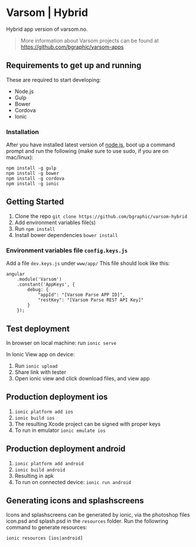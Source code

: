# Varsom | Hybrid
Hybrid app version of varsom.no.
> More information about Varsom projects can be found at https://github.com/bgraphic/varsom-apps

## Requirements to get up and running
These are required to start developing:

* Node.js
* Gulp
* Bower
* Cordova
* Ionic

### Installation
After you have installed latest version of [node.js](https://nodejs.org/en/), boot up a command prompt and run the following (make sure to use sudo, if you are on mac/linux):

    npm install -g gulp
    npm install -g bower
    npm install -g cordova
    npm install -g ionic

## Getting Started
1. Clone the repo `git clone https://github.com/bgraphic/varsom-hybrid`
2. Add environment variables file(s)
3. Run `npm install`
4. Install bower dependencies `bower install`

### Environment variables file `config.keys.js`
Add a file `dev.keys.js` under `www/app/`
This file should look like this:

    angular
        .module('Varsom')
        .constant('AppKeys', {
            debug: {
                "appId": "[Varsom Parse APP ID]",
                "restKey": "[Varsom Parse REST API Key]"
            }
        });

## Test deployment
In browser on local machine:
run `ionic serve`

In Ionic View app on device:
1. Run `ionic upload`
2. Share link with tester
3. Open ionic view and click download files, and view app

## Production deployment ios
1. `ionic platform add ios`
2. `ionic build ios`
3. The resulting Xcode project can be signed with proper keys
4. To run in emulator `ionic emulate ios`

## Production deployment android
1. `ionic platform add android`
2. `ionic build android`
3. Resulting in apk
4. To run on connected device: `ionic run android`

## Generating icons and splashscreens
Icons and splashscreens can be generated by ionic, via the photoshop files icon.psd and splash.psd in the `resources` folder. Run the followring command to generate resources:

 `ionic resources [ios|android]`
